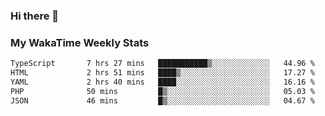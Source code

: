 ### Hi there 👋

<!--
**royschrauwen/royschrauwen** is a ✨ _special_ ✨ repository because its `README.md` (this file) appears on your GitHub profile.

Here are some ideas to get you started:

- 🔭 I’m currently working on ...
- 🌱 I’m currently learning ...
- 👯 I’m looking to collaborate on ...
- 🤔 I’m looking for help with ...
- 💬 Ask me about ...
- 📫 How to reach me: ...
- 😄 Pronouns: ...
- ⚡ Fun fact: ...
-->


### My WakaTime Weekly Stats
<!--START_SECTION:waka-->

```txt
TypeScript       7 hrs 27 mins   ███████████▒░░░░░░░░░░░░░   44.96 %
HTML             2 hrs 51 mins   ████▒░░░░░░░░░░░░░░░░░░░░   17.27 %
YAML             2 hrs 40 mins   ████░░░░░░░░░░░░░░░░░░░░░   16.16 %
PHP              50 mins         █▒░░░░░░░░░░░░░░░░░░░░░░░   05.03 %
JSON             46 mins         █▒░░░░░░░░░░░░░░░░░░░░░░░   04.67 %
```

<!--END_SECTION:waka-->
